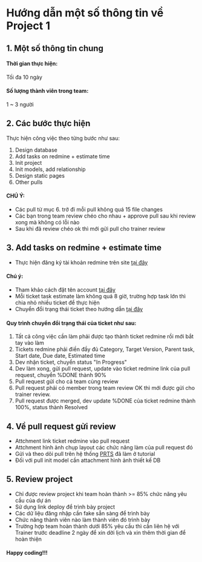 # Hướng dẫn một số thông tin về Project 1

## 1. Một số thông tin chung
#### Thời gian thực hiện:
Tối đa 10 ngày
#### Số lượng thành viên trong team:
1 ~ 3 người

## 2. Các bước thực hiện
Thực hiện công việc theo từng bước như sau:
1. Design database
2. Add tasks on redmine + estimate time
3. Init project
4. Init models, add relationship
5. Design static pages
6. Other pulls

#### CHÚ Ý:
- Các pull từ mục 6. trở đi mỗi pull không quá 15 file changes
- Các bạn trong team review chéo cho nhau + approve pull sau khi review xong mà không có lỗi nào
- Sau khi đã review chéo ok thì mới gửi pull cho trainer review

## 3. Add tasks on redmine + estimate time
- Thực hiện đăng ký tài khoản redmine trên site [tại đây](https://edu-redmine.sun-asterisk.vn/)
#### Chú ý:
- Tham khảo cách đặt tên account [tại đây](https://github.com/framgia/Training-Guideline/blob/master/Rails/RegisterEduRedmine.png)
- Mỗi ticket task estimate làm không quá 8 giờ, trường hợp task lớn thì chia nhỏ nhiều ticket để thực hiện
- Chuyển đổi trạng thái ticket theo hướng dẫn [tại đây](https://github.com/framgia/Training-Guideline/blob/master/WorkingProcess/redmine/redmine.md)

#### Quy trình chuyển đổi trạng thái của ticket như sau:
1. Tất cả công việc cần làm phải được tạo thành ticket redmine rồi mới bắt tay vào làm
2. Tickets redmine phải điền đầy đủ Category, Target Version, Parent task, Start date, Due date, Estimated time
3. Dev nhận ticket, chuyển status "In Progress"
4. Dev làm xong, gửi pull request, update vào ticket redmine link của pull request, chuyển %DONE thành 90%
5. Pull request gửi cho cả team cùng review
6. Pull request phải có member trong team review OK thì mới được gửi cho trainer review.
7. Pull request được merged, dev update %DONE của ticket redmine thành 100%, status thành Resolved

## 4. Về pull request gửi review
- Attchment link ticket redmine vào pull request
- Attchment hình ảnh chụp layout các chức năng làm của pull request đó
- Gửi và theo dõi pull trên hệ thống [PRTS](https://prts.sun-asterisk.vn/) đã làm ở tutorial
- Đối với pull init model cần attachment hình ảnh thiết kế DB

## 5. Review project
- Chỉ được review project khi team hoàn thành >= 85% chức năng yêu cầu của dự án
- Sử dụng link deploy để trình bày project
- Các dữ liệu đăng nhập cần fake sẵn sàng để trình bày
- Chức năng thành viên nào làm thành viên đó trình bày
- Trường hợp team hoàn thành dưới 85% yêu cầu thì cần liên hệ với Trainer trước deadline 2 ngày để xin dời lịch và xin thêm thời gian để hoàn thiện

#### Happy coding!!!
